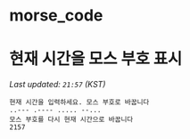 # morse_code
# 현재 시간을 모스 부호 표시
<!-- MORSE_TIME_START -->
_Last updated: `21:57` (KST)_

```
현재 시간을 입력하세요. 모스 부호로 바꿉니다
..--- .---- ..... --...
모스 부호를 다시 현재 시간으로 바꿉니다
2157
```
<!-- MORSE_TIME_END -->

